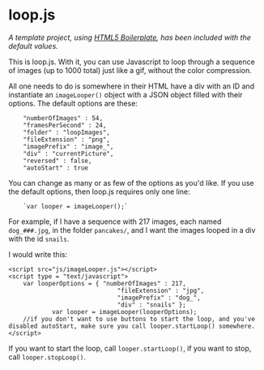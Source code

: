 loop.js
=====

*A template project, using [HTML5 Boilerplate](http://html5boilerplate.com/), has been included with the default values.*

This is loop.js. With it, you can use Javascript to loop through a sequence of images (up to 1000 total) just like a gif, without the color compression.

All one needs to do is somewhere in their HTML have a div with an ID and instantiate an `imageLooper()` object with a JSON object filled with their options. The default options are these:

        "numberOfImages" : 54,
        "framesPerSecond" : 24,
        "folder" : "loopImages",
        "fileExtension" : "png",
        "imagePrefix" : "image_",
        "div" : "currentPicture",
        "reversed" : false,
        "autoStart" : true
        
You can change as many or as few of the options as you'd like. If you use the default options, then loop.js requires only one line:
        
        `var looper = imageLooper();`

For example, if I have a sequence with 217 images, each named `dog_###.jpg`, in the folder `pancakes/`, and I want the images looped in a div with the id `snails`.

I would write this:

	<script src="js/imageLooper.js"></script>
	<script type = "text/javascript">
		var looperOptions = { "numberOfImages" : 217,
                                  "fileExtension" : "jpg",
                                  "imagePrefix" : "dog_",
                                  "div" : "snails" };
                var looper = imageLooper(looperOptions);
		//if you don't want to use buttons to start the loop, and you've disabled autoStart, make sure you call looper.startLoop() somewhere.	</script>

If you want to start the loop, call `looper.startLoop()`, if you want to stop, call `looper.stopLoop()`.
